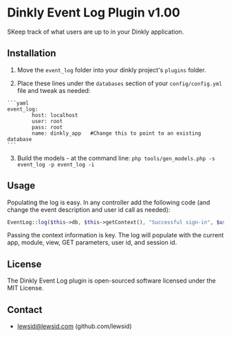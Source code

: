 Dinkly Event Log Plugin v1.00
=============================

SKeep track of what users are up to in your Dinkly application.


Installation
------------

  1. Move the `event_log` folder into your dinkly project's `plugins` folder.

  2. Place these lines under the `databases` section of your `config/config.yml` file and tweak as needed:

    ```yaml
    event_log:
            host: localhost
            user: root
            pass: root
            name: dinkly_app   #Change this to point to an existing database
    ```

  3. Build the models - at the command line: `php tools/gen_models.php -s event_log -p event_log -i`


Usage
-----

Populating the log is easy. In any controller add the following code (and change the event description and user id call as needed):

  ```php
  EventLog::log($this->db, $this->getContext(), "Successful sign-in", $user->getId());
  ```

Passing the context information is key. The log will populate with the current app, module, view, GET parameters, user id, and session id.

License
-------

The Dinkly Event Log plugin is open-sourced software licensed under the MIT License.


Contact
-------

  - lewsid@lewsid.com (github.com/lewsid)
